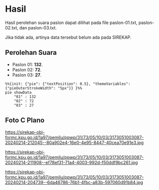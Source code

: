 # Hasil

Hasil perolehan suara paslon dapat dilihat pada file paslon-01.txt, paslon-02.txt, dan paslon-03.txt.

Jika tidak ada, artinya data tersebut belum ada pada SIREKAP.

## Perolehan Suara

 * Paslon 01: **132**.
 * Paslon 02: **72**.
 * Paslon 03: **27**.

```mermaid
%%{init: {"pie": {"textPosition": 0.5}, "themeVariables": {"pieOuterStrokeWidth": "5px"}} }%%
pie showData
    "01" : 132
    "02" : 72
    "03" : 27
```
## Foto C Plano

https://sirekap-obj-formc.kpu.go.id/1a97/pemilu/ppwp/31/73/05/10/03/3173051003087-20240214-212045--80a902e4-16e0-4e95-8447-40cea70e91e3.jpg

https://sirekap-obj-formc.kpu.go.id/1a97/pemilu/ppwp/31/73/05/10/03/3173051003087-20240214-211908--ef78ef31-71a4-4003-992d-f50ddf9bc261.jpg

https://sirekap-obj-formc.kpu.go.id/1a97/pemilu/ppwp/31/73/05/10/03/3173051003087-20240214-204739--6da46786-76b1-4fbc-a83b-597060d91b84.jpg
